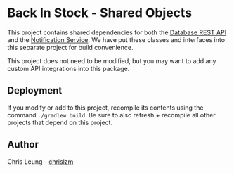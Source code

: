 # Back In Stock - Shared Objects

This project contains shared dependencies for both the [Database REST API](RestApi) and the [Notification Service](NotificationService). We have put these classes and interfaces into this separate project for build convenience.

This project does not need to be modified, but you may want to add any custom API integrations into this package. 

## Deployment

If you modify or add to this project, recompile its contents using the command `./gradlew build`. Be sure to also refresh + recompile all other projects that depend on this project. 

## Author

Chris Leung - [chrislzm](https://github.com/chrislzm)
